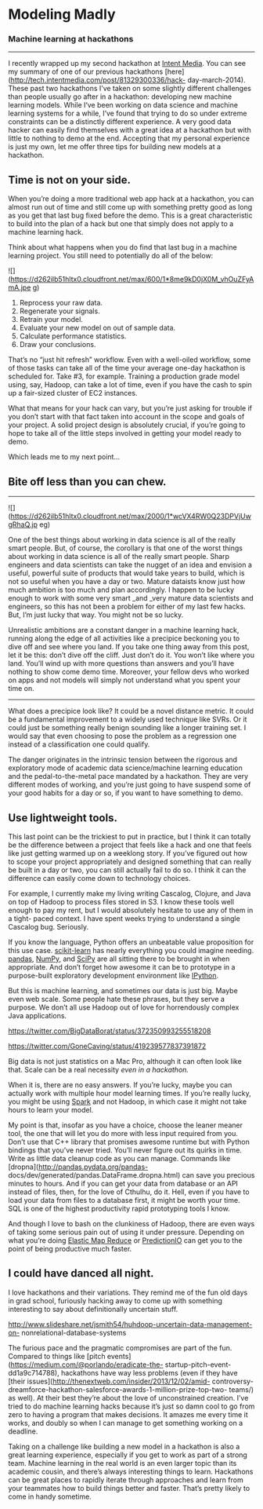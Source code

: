 # Modeling Madly

### Machine learning at hackathons

* * *

I recently wrapped up my second hackathon at [Intent
Media](http://www.intentmedia.com/). You can see my summary of one of our
previous hackathons [here](http://tech.intentmedia.com/post/81329300336/hack-
day-march-2014). These past two hackathons I’ve taken on some slightly
different challenges than people usually go after in a hackathon: developing
new machine learning models. While I‘ve been working on data science and
machine learning systems for a while, I’ve found that trying to do so under
extreme constraints can be a distinctly different experience. A very good data
hacker can easily find themselves with a great idea at a hackathon but with
little to nothing to demo at the end. Accepting that my personal experience is
just my own, let me offer three tips for building new models at a hackathon.

## Time is not on your side.

When you’re doing a more traditional web app hack at a hackathon, you can
almost run out of time and still come up with something pretty good as long as
you get that last bug fixed before the demo. This is a great characteristic to
build into the plan of a hack but one that simply does not apply to a machine
learning hack.

Think about what happens when you do find that last bug in a machine learning
project. You still need to potentially do all of the below:

![](https://d262ilb51hltx0.cloudfront.net/max/600/1*8me9kD0jX0M_vhOuZFyAmA.jpe
g)

  1. Reprocess your raw data.
  2. Regenerate your signals.
  3. Retrain your model.
  4. Evaluate your new model on out of sample data.
  5. Calculate performance statistics.
  6. Draw your conclusions.

That’s no “just hit refresh” workflow. Even with a well-oiled workflow, some
of those tasks can take all of the time your average one-day hackathon is
scheduled for. Take #3, for example. Training a production grade model using,
say, Hadoop, can take a lot of time, even if you have the cash to spin up a
fair-sized cluster of EC2 instances.

What that means for your hack can vary, but you’re just asking for trouble if
you don’t start with that fact taken into account in the scope and goals of
your project. A solid project design is absolutely crucial, if you’re going to
hope to take all of the little steps involved in getting your model ready to
demo.

Which leads me to my next point…

## Bite off less than you can chew.

* * *

![](https://d262ilb51hltx0.cloudfront.net/max/2000/1*wcVX4RW0Q23DPVjUwgRhaQ.jp
eg)

One of the best things about working in data science is all of the really
smart people. But, of course, the corollary is that one of the worst things
about working in data science is all of the really smart people. Sharp
engineers and data scientists can take the nugget of an idea and envision a
useful, powerful suite of products that would take years to build, which is
not so useful when you have a day or two. Mature dataists know just how much
ambition is too much and plan accordingly. I happen to be lucky enough to work
with some very smart _and _very mature data scientists and engineers, so this
has not been a problem for either of my last few hacks. But, I’m just lucky
that way. You might not be so lucky.

Unrealistic ambitions are a constant danger in a machine learning hack,
running along the edge of all activities like a precipice beckoning you to
dive off and see where you land. If you take one thing away from this post,
let it be this: don’t dive off the cliff. Just don’t do it. You won’t like
where you land. You’ll wind up with more questions than answers and you’ll
have nothing to show come demo time. Moreover, your fellow devs who worked on
apps and not models will simply not understand what you spent your time on.

* * *

What does a precipice look like? It could be a novel distance metric. It could
be a fundamental improvement to a widely used technique like SVRs. Or it could
just be something really benign sounding like a longer training set. I would
say that even choosing to pose the problem as a regression one instead of a
classification one could qualify.

The danger originates in the intrinsic tension between the rigorous and
exploratory mode of academic data science/machine learning education and the
pedal-to-the-metal pace mandated by a hackathon. They are very different modes
of working, and you’re just going to have suspend some of your good habits for
a day or so, if you want to have something to demo.

## Use lightweight tools.

This last point can be the trickiest to put in practice, but I think it can
totally be the difference between a project that feels like a hack and one
that feels like just getting warmed up on a weeklong story. If you’ve figured
out how to scope your project appropriately and designed something that can
really be built in a day or two, you can still actually fail to do so. I think
it can the difference can easily come down to technology choices.

For example, I currently make my living writing Cascalog, Clojure, and Java on
top of Hadoop to process files stored in S3. I know these tools well enough to
pay my rent, but I would absolutely hesitate to use any of them in a tight-
paced context. I have spent weeks trying to understand a single Cascalog bug.
Seriously.

If you know the language, Python offers an unbeatable value proposition for
this use case. [scikit-learn](http://scikit-learn.org/) has nearly everything
you could imagine needing. [pandas](http://pandas.pydata.org/),
[NumPy](http://www.numpy.org/), and [SciPy](http://www.scipy.org/) are all
sitting there to be brought in when appropriate. And don’t forget how awesome
it can be to prototype in a purpose-built exploratory development environment
like [IPython](http://ipython.org/).

But this is machine learning, and sometimes our data is just big. Maybe even
web scale. Some people hate these phrases, but they serve a purpose. We don’t
all use Hadoop out of love for horrendously complex Java applications.

https://twitter.com/BigDataBorat/status/372350993255518208

https://twitter.com/GoneCaving/status/419239577837391872

Big data is not just statistics on a Mac Pro, although it can often look like
that. Scale can be a real necessity _even in a hackathon._

When it is, there are no easy answers. If you’re lucky, maybe you can actually
work with multiple hour model learning times. If you’re really lucky, you
might be using [Spark](http://spark.apache.org/) and not Hadoop, in which case
it might not take hours to learn your model.

My point is that, insofar as you have a choice, choose the leaner meaner tool,
the one that will let you do more with less input required from you. Don’t use
that C++ library that promises awesome runtime but with Python bindings that
you’ve never tried. You’ll never figure out its quirks in time. Write as
little data cleanup code as you can manage. Commands like
[dropna](http://pandas.pydata.org/pandas-
docs/dev/generated/pandas.DataFrame.dropna.html) can save you precious minutes
to hours. And if you can get your data from database or an API instead of
files, then, for the love of Cthulhu, do it. Hell, even if you have to load
your data from files to a database first, it might be worth your time. SQL is
one of the highest productivity rapid prototyping tools I know.

And though I love to bash on the clunkiness of Hadoop, there are even ways of
taking some serious pain out of using it under pressure. Depending on what
you’re doing [Elastic Map Reduce](http://aws.amazon.com/elasticmapreduce/) or
[PredictionIO](http://prediction.io/) can get you to the point of being
productive much faster.

## I could have danced all night.

I love hackathons and their variations. They remind me of the fun old days in
grad school, furiously hacking away to come up with something interesting to
say about definitionally uncertain stuff.

http://www.slideshare.net/jsmith54/huhdoop-uncertain-data-management-on-
nonrelational-database-systems

The furious pace and the pragmatic compromises are part of the fun. Compared
to things like [pitch events](https://medium.com/@porlando/eradicate-the-
startup-pitch-event-dd1a9c714788), hackathons have way less problems (even if
they have [their issues](http://thenextweb.com/insider/2013/12/02/amid-
controversy-dreamforce-hackathon-salesforce-awards-1-million-prize-top-two-
teams/) as well). At their best they’re about the love of unconstrained
creation. I’ve tried to do machine learning hacks because it’s just so damn
cool to go from zero to having a program that makes decisions. It amazes me
every time it works, and doubly so when I can manage to get something working
on a deadline.

Taking on a challenge like building a new model in a hackathon is also a great
learning experience, especially if you get to work as part of a strong team.
Machine learning in the real world is an even larger topic than its academic
cousin, and there’s always interesting things to learn. Hackathons can be
great places to rapidly iterate through approaches and learn from your
teammates how to build things better and faster. That’s pretty likely to come
in handy sometime.
